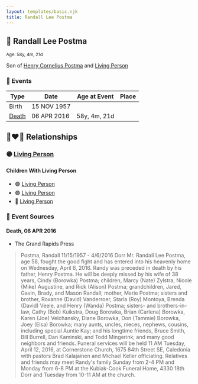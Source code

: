 ```yaml
---
layout: templates/basic.njk
title: Randall Lee Postma
---
```

## 🔵 Randall Lee Postma
<small>Age: 58y, 4m, 21d</small>

Son of [Henry Cornelius Postma](/people/2/26394076) and [Living Person](/people/5/57511988)

### 📆 Events

Type | Date | Age at Event | Place
------ | ------ | ------ | ------
Birth | 15 NOV 1957 |  |
[Death](#event-event-3) | 06 APR 2016 | 58y, 4m, 21d |

## 👩‍❤️‍👨 Relationships

### 🟣 [Living Person](/people/7/76552207)

#### Children With Living Person
* 🟣 [Living Person](/people/7/76880980)
* 🟣 [Living Person](/people/6/67873647)
* 🔵 [Living Person](/people/7/70365421)
### 📰 Event Sources

#### <a id="event-event-3"></a> Death, 06 APR 2016
* The Grand Rapids Press
>   
  > Postma, Randall 11/15/1957 - 4/6/2016 Dorr Mr. Randall Lee Postma, age 58, fought the good fight and has entered into his heavenly home on Wednesday, April 6, 2016. Randy was preceded in death by his father, Henry Postma. He will be deeply missed by his wife of 38 years, Cindy (Borowka) Postma; children, Marcy (Nate) Zylstra, Nicole (Mike) Augustine, and Rick (Alison) Postma; grandchildren, Jared, Gavin, Brady, and Mason Randall; mother, Marie Postma; sisters and brother, Roxanne (David) Vanderroer, Starla (Roy) Montoya, Brenda (David) Veele, and Henry (Wanda) Postma; sisters- and brothers-in-law, Cathy (Bob) Kuikstra, Doug Borowka, Brian (Carlena) Borowka, Karen (Joe) Velchansky, Diane Borowka, Don (Tammie) Borowka, Joey (Elsa) Borowka; many aunts, uncles, nieces, nephews, cousins, including special Auntie Kay; and his longtime friends, Bruce Smith, Bill Burrell, Dan Kaminski, and Todd Mingerink; and many good neighbors and friends. Funeral services will be held 11 AM Tuesday, April 12, 2016, at Cornerstone Church, 1675 84th Street SE, Caledonia with pastors Brad Kalajainen and Michael Keller officiating. Relatives and friends may meet Randy's family Sunday from 2-4 PM and Monday from 6-8 PM at the Kubiak-Cook Funeral Home, 4330 18th Dorr and Tuesday from 10-11 AM at the church.
